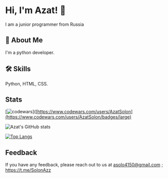 # Hi, I'm Azat! 👋
I am a junior programmer from Russia

## 🚀 About Me
I'm a python developer.

## 🛠 Skills
Python, HTML, CSS.


## Stats
[![codewars](https://www.codewars.com/users/username/badges/large)]([https://www.codewars.com/users/AzatSolon](https://www.codewars.com/users/AzatSolon/badges/large) 

![Azat's GitHub stats](https://github-readme-stats.vercel.app/api?username=AzatSolon&show_icons=true&theme=radical)


[![Top Langs](https://github-readme-stats.vercel.app/api/top-langs/?username=AzatSolon&layout=compact)](https://github.com/AzatSolon/github-readme-stats)

## Feedback
If you have any feedback, please reach out to us at asolo4150@gmail.com ; https://t.me/SolonAzz

